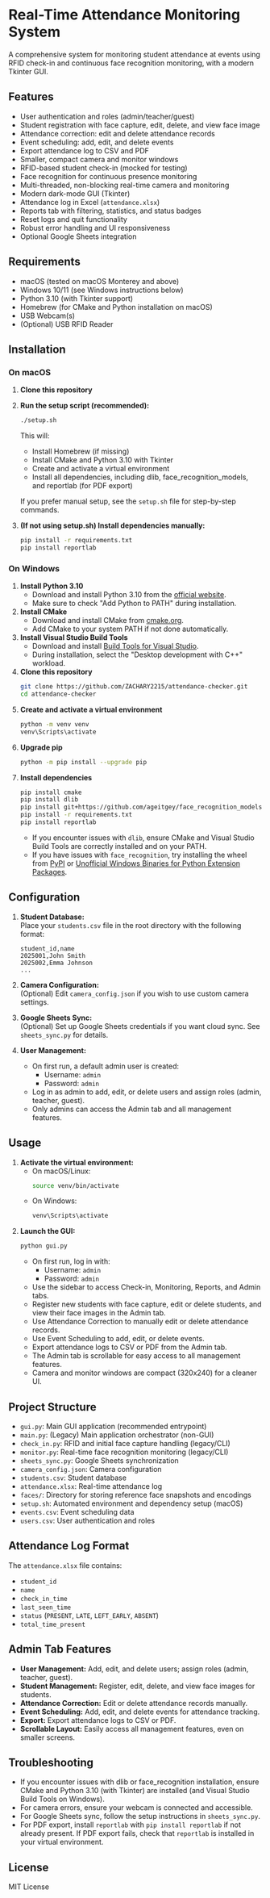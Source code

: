 # Real-Time Attendance Monitoring System

A comprehensive system for monitoring student attendance at events using RFID check-in and continuous face recognition monitoring, with a modern Tkinter GUI.

## Features

- User authentication and roles (admin/teacher/guest)
- Student registration with face capture, edit, delete, and view face image
- Attendance correction: edit and delete attendance records
- Event scheduling: add, edit, and delete events
- Export attendance log to CSV and PDF
- Smaller, compact camera and monitor windows
- RFID-based student check-in (mocked for testing)
- Face recognition for continuous presence monitoring
- Multi-threaded, non-blocking real-time camera and monitoring
- Modern dark-mode GUI (Tkinter)
- Attendance log in Excel (`attendance.xlsx`)
- Reports tab with filtering, statistics, and status badges
- Reset logs and quit functionality
- Robust error handling and UI responsiveness
- Optional Google Sheets integration

## Requirements

- macOS (tested on macOS Monterey and above)
- Windows 10/11 (see Windows instructions below)
- Python 3.10 (with Tkinter support)
- Homebrew (for CMake and Python installation on macOS)
- USB Webcam(s)
- (Optional) USB RFID Reader

## Installation

### On macOS

1. **Clone this repository**
2. **Run the setup script (recommended):**
   ```bash
   ./setup.sh
   ```
   This will:
   - Install Homebrew (if missing)
   - Install CMake and Python 3.10 with Tkinter
   - Create and activate a virtual environment
   - Install all dependencies, including dlib, face_recognition_models, and reportlab (for PDF export)

   If you prefer manual setup, see the `setup.sh` file for step-by-step commands.

3. **(If not using setup.sh) Install dependencies manually:**
   ```bash
   pip install -r requirements.txt
   pip install reportlab
   ```

### On Windows

1. **Install Python 3.10**
   - Download and install Python 3.10 from the [official website](https://www.python.org/downloads/release/python-3100/).
   - Make sure to check "Add Python to PATH" during installation.
2. **Install CMake**
   - Download and install CMake from [cmake.org](https://cmake.org/download/).
   - Add CMake to your system PATH if not done automatically.
3. **Install Visual Studio Build Tools**
   - Download and install [Build Tools for Visual Studio](https://visualstudio.microsoft.com/visual-cpp-build-tools/).
   - During installation, select the "Desktop development with C++" workload.
4. **Clone this repository**
   ```sh
   git clone https://github.com/ZACHARY2215/attendance-checker.git
   cd attendance-checker
   ```
5. **Create and activate a virtual environment**
   ```sh
   python -m venv venv
   venv\Scripts\activate
   ```
6. **Upgrade pip**
   ```sh
   python -m pip install --upgrade pip
   ```
7. **Install dependencies**
   ```sh
   pip install cmake
   pip install dlib
   pip install git+https://github.com/ageitgey/face_recognition_models
   pip install -r requirements.txt
   pip install reportlab
   ```
   - If you encounter issues with `dlib`, ensure CMake and Visual Studio Build Tools are correctly installed and on your PATH.
   - If you have issues with `face_recognition`, try installing the wheel from [PyPI](https://pypi.org/project/face-recognition/) or [Unofficial Windows Binaries for Python Extension Packages](https://www.lfd.uci.edu/~gohlke/pythonlibs/#dlib).

## Configuration

1. **Student Database:**  
   Place your `students.csv` file in the root directory with the following format:
   ```
   student_id,name
   2025001,John Smith
   2025002,Emma Johnson
   ...
   ```
2. **Camera Configuration:**  
   (Optional) Edit `camera_config.json` if you wish to use custom camera settings.

3. **Google Sheets Sync:**  
   (Optional) Set up Google Sheets credentials if you want cloud sync. See `sheets_sync.py` for details.

4. **User Management:**
   - On first run, a default admin user is created:
     - Username: `admin`
     - Password: `admin`
   - Log in as admin to add, edit, or delete users and assign roles (admin, teacher, guest).
   - Only admins can access the Admin tab and all management features.

## Usage

1. **Activate the virtual environment:**
   - On macOS/Linux:
     ```bash
     source venv/bin/activate
     ```
   - On Windows:
     ```cmd
     venv\Scripts\activate
     ```
2. **Launch the GUI:**
   ```bash
   python gui.py
   ```
   - On first run, log in with:
     - Username: `admin`
     - Password: `admin`
   - Use the sidebar to access Check-in, Monitoring, Reports, and Admin tabs.
   - Register new students with face capture, edit or delete students, and view their face images in the Admin tab.
   - Use Attendance Correction to manually edit or delete attendance records.
   - Use Event Scheduling to add, edit, or delete events.
   - Export attendance logs to CSV or PDF from the Admin tab.
   - The Admin tab is scrollable for easy access to all management features.
   - Camera and monitor windows are compact (320x240) for a cleaner UI.

## Project Structure

- `gui.py`: Main GUI application (recommended entrypoint)
- `main.py`: (Legacy) Main application orchestrator (non-GUI)
- `check_in.py`: RFID and initial face capture handling (legacy/CLI)
- `monitor.py`: Real-time face recognition monitoring (legacy/CLI)
- `sheets_sync.py`: Google Sheets synchronization
- `camera_config.json`: Camera configuration
- `students.csv`: Student database
- `attendance.xlsx`: Real-time attendance log
- `faces/`: Directory for storing reference face snapshots and encodings
- `setup.sh`: Automated environment and dependency setup (macOS)
- `events.csv`: Event scheduling data
- `users.csv`: User authentication and roles

## Attendance Log Format

The `attendance.xlsx` file contains:
- `student_id`
- `name`
- `check_in_time`
- `last_seen_time`
- `status` (`PRESENT`, `LATE`, `LEFT_EARLY`, `ABSENT`)
- `total_time_present`

## Admin Tab Features

- **User Management:** Add, edit, and delete users; assign roles (admin, teacher, guest).
- **Student Management:** Register, edit, delete, and view face images for students.
- **Attendance Correction:** Edit or delete attendance records manually.
- **Event Scheduling:** Add, edit, and delete events for attendance tracking.
- **Export:** Export attendance logs to CSV or PDF.
- **Scrollable Layout:** Easily access all management features, even on smaller screens.

## Troubleshooting

- If you encounter issues with dlib or face_recognition installation, ensure CMake and Python 3.10 (with Tkinter) are installed (and Visual Studio Build Tools on Windows).
- For camera errors, ensure your webcam is connected and accessible.
- For Google Sheets sync, follow the setup instructions in `sheets_sync.py`.
- For PDF export, install `reportlab` with `pip install reportlab` if not already present. If PDF export fails, check that `reportlab` is installed in your virtual environment.

## License

MIT License 